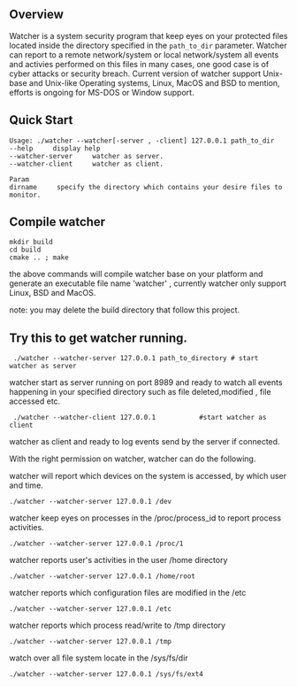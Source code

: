 Overview
---------------
 Watcher is a system security program that keep eyes on your protected files located inside the directory specified in the `path_to_dir` parameter. Watcher can report to a remote network/system or local network/system all events and activies performed on this files in many cases, one good case is of cyber attacks or security breach. Current version of watcher support Unix-base and Unix-like Operating systems, Linux, MacOS and BSD to mention, efforts is ongoing for MS-DOS or Window support.
 
 
Quick Start
---------------
```shell
Usage: ./watcher --watcher[-server , -client] 127.0.0.1 path_to_dir
--help     display help
--watcher-server     watcher as server.
--watcher-client     watcher as client.

Param
dirname		specify the directory which contains your desire files to monitor.
```
Compile watcher
---------------

```shell
mkdir build
cd build
cmake .. ; make 
```
the above commands will compile watcher base on your platform and generate an executable file name 'watcher' , currently watcher only support Linux, BSD and MacOS.

note: you may delete the build directory that follow this project.

Try this to get watcher running.
---------------------------------
```shell
 ./watcher --watcher-server 127.0.0.1 path_to_directory # start watcher as server
```
watcher start as server running on port 8989 and ready to watch all events
happening in your specified directory such as file deleted,modified , file accessed etc.

```shell
 ./watcher --watcher-client 127.0.0.1			#start watcher as client
```
watcher as client and ready to log events send by the server if connected.


With the right permission on watcher, watcher can do the following.
 
  watcher will report which devices on the system is accessed, by which user and time.
 ```shell
 ./watcher --watcher-server 127.0.0.1 /dev 
 ```

watcher keep eyes on processes in the /proc/process_id to report process activities.
 ```shell
 ./watcher --watcher-server 127.0.0.1 /proc/1
 ```
 
watcher reports user's activities in the user /home directory
 ```shell
 ./watcher --watcher-server 127.0.0.1 /home/root
 ```
 watcher reports which configuration files are modified in the /etc
  ```shell
 ./watcher --watcher-server 127.0.0.1 /etc
 ```
 
 watcher reports which process read/write to  /tmp directory
  ```shell
 ./watcher --watcher-server 127.0.0.1 /tmp
 ```

watch over all file system locate in the /sys/fs/dir

  ```shell
 ./watcher --watcher-server 127.0.0.1 /sys/fs/ext4
 ```





